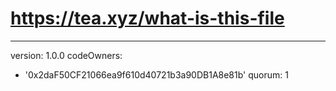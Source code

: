 # https://tea.xyz/what-is-this-file
---
version: 1.0.0
codeOwners:
  - '0x2daF50CF21066ea9f610d40721b3a90DB1A8e81b'
quorum: 1
